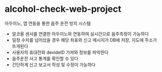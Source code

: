 # alcohol-check-web-project
아두이노, 앱 연동을 통한 음주 운전 방지 시스템

- 알코올 센서를 연결한 아두이노와 연동하여 실시간으로 음주측정이 가능하다
- 일정 수치를 넘어섰을 경우 해당 좌표와 신고 메시지가 DB에 저장, 지도에 주소가 뜨게된다
- 사용자의 휴대전화 devideID 가져와 정보를 파악한다
- 음주운전 사고 통계를 확인할 수 있다
- 간단하게 신고 보고서 작성 및 수정이 가능하다
